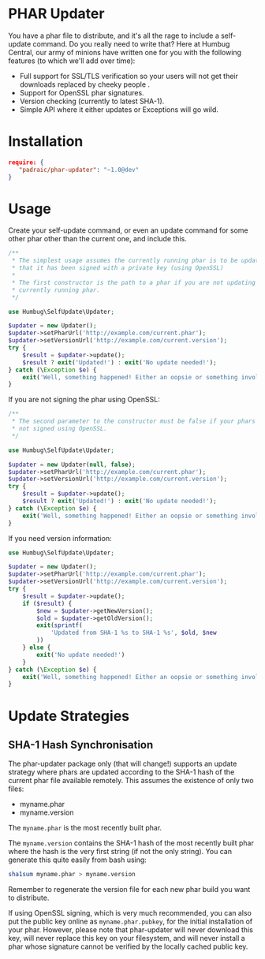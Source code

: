 PHAR Updater
============

You have a phar file to distribute, and it's all the rage to include a self-update
command. Do you really need to write that? Here at Humbug Central, our army of
minions have written one for you with the following features (to which we'll add
over time):

* Full support for SSL/TLS verification so your users will not get their downloads
replaced by cheeky people .
* Support for OpenSSL phar signatures.
* Version checking (currently to latest SHA-1).
* Simple API where it either updates or Exceptions will go wild.


Installation
============

```json
require: {
   "padraic/phar-updater": "~1.0@dev"
}
```
Usage
=====

Create your self-update command, or even an update command for some other phar
other than the current one, and include this.

```php
/**
 * The simplest usage assumes the currently running phar is to be updated and
 * that it has been signed with a private key (using OpenSSL)
 *
 * The first constructor is the path to a phar if you are not updating the
 * currently running phar.
 */

use Humbug\SelfUpdate\Updater;

$updater = new Updater();
$updater->setPharUrl('http://example.com/current.phar');
$updater->setVersionUrl('http://example.com/current.version');
try {
    $result = $updater->update();
    $result ? exit('Updated!') : exit('No update needed!');
} catch (\Exception $e) {
    exit('Well, something happened! Either an oopsie or something involving hackers.');
}
```

If you are not signing the phar using OpenSSL:

```php
/**
 * The second parameter to the constructor must be false if your phars are
 * not signed using OpenSSL.
 */

use Humbug\SelfUpdate\Updater;

$updater = new Updater(null, false);
$updater->setPharUrl('http://example.com/current.phar');
$updater->setVersionUrl('http://example.com/current.version');
try {
    $result = $updater->update();
    $result ? exit('Updated!') : exit('No update needed!');
} catch (\Exception $e) {
    exit('Well, something happened! Either an oopsie or something involving hackers.');
}
```

If you need version information:

```php
use Humbug\SelfUpdate\Updater;

$updater = new Updater();
$updater->setPharUrl('http://example.com/current.phar');
$updater->setVersionUrl('http://example.com/current.version');
try {
    $result = $updater->update();
    if ($result) {
        $new = $updater->getNewVersion();
        $old = $updater->getOldVersion();
        exit(sprintf(
            'Updated from SHA-1 %s to SHA-1 %s', $old, $new
        ))
    } else {
        exit('No update needed!')
    }
} catch (\Exception $e) {
    exit('Well, something happened! Either an oopsie or something involving hackers.');
}
```

Update Strategies
=================

SHA-1 Hash Synchronisation
--------------------------

The phar-updater package only (that will change!) supports an update strategy
where phars are updated according to the SHA-1 hash of the current phar file
available remotely. This assumes the existence of only two files:

* myname.phar
* myname.version

The `myname.phar` is the most recently built phar.

The `myname.version` contains the SHA-1 hash of the most recently built phar where
the hash is the very first string (if not the only string). You can generate this
quite easily from bash using:

```sh
sha1sum myname.phar > myname.version
```

Remember to regenerate the version file for each new phar build you want to distribute.

If using OpenSSL signing, which is very much recommended, you can also put the
public key online as `myname.phar.pubkey`, for the initial installation of your
phar. However, please note that phar-updater will never download this key, will
never replace this key on your filesystem, and will never install a phar whose
signature cannot be verified by the locally cached public key.